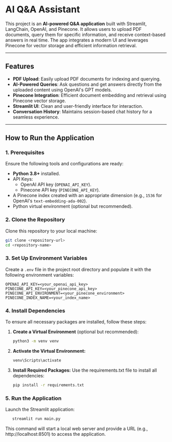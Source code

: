 # AI Q&A Assistant

This project is an **AI-powered Q&A application** built with Streamlit, LangChain, OpenAI, and Pinecone. It allows users to upload PDF documents, query them for specific information, and receive context-based answers in real time. The app integrates a modern UI and leverages Pinecone for vector storage and efficient information retrieval.

---

## Features

- **PDF Upload**: Easily upload PDF documents for indexing and querying.
- **AI-Powered Queries**: Ask questions and get answers directly from the uploaded content using OpenAI's GPT models.
- **Pinecone Integration**: Efficient document embedding and retrieval using Pinecone vector storage.
- **Streamlit UI**: Clean and user-friendly interface for interaction.
- **Conversation History**: Maintains session-based chat history for a seamless experience.

---

## How to Run the Application

### 1. Prerequisites

Ensure the following tools and configurations are ready:

- **Python 3.8+** installed.
- API Keys:
  - OpenAI API key (`OPENAI_API_KEY`).
  - Pinecone API key (`PINECONE_API_KEY`).
- A Pinecone index created with an appropriate dimension (e.g., `1536` for OpenAI's `text-embedding-ada-002`).
- Python virtual environment (optional but recommended).

### 2. Clone the Repository

Clone this repository to your local machine:
```bash
git clone <repository-url>
cd <repository-name>
```
### 3. Set Up Environment Variables

Create a `.env` file in the project root directory and populate it with the following environment variables:

```env
OPENAI_API_KEY=<your_openai_api_key>
PINECONE_API_KEY=<your_pinecone_api_key>
PINECONE_API_ENVIRONMENT=<your_pinecone_environment>
PINECONE_INDEX_NAME=<your_index_name>
```

### 4. Install Dependencies

To ensure all necessary packages are installed, follow these steps:

1. **Create a Virtual Environment** (optional but recommended):
   ```bash
   python3 -m venv venv
   ```
2. **Activate the Virtual Environment:**
   ```bash
   venv\Scripts\activate
   ```
3. **Install Required Packages:**
Use the requirements.txt file to install all dependencies:
   ```bash
   pip install -r requirements.txt
   ```


### 5. Run the Application

Launch the Streamlit application:
```bash
   streamlit run main.py
```

This command will start a local web server and provide a URL (e.g., http://localhost:8501) to access the application.





